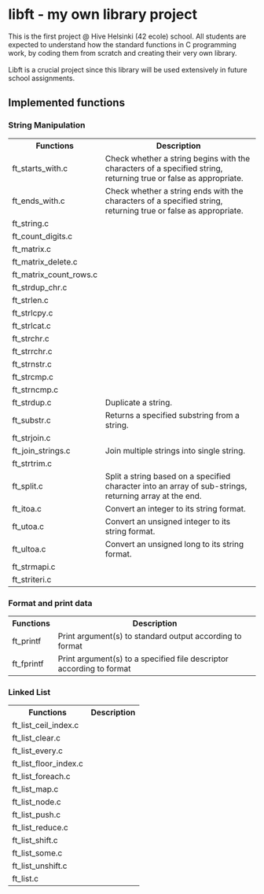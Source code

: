 # libft - my own library project

This is the first project @ Hive Helsinki (42 ecole) school.
All students are expected to understand how the standard functions in C programming work, by coding them from scratch and creating their very own library.<br /><br />
Libft is a crucial project since this library will be used extensively in future school assignments.<br />

## Implemented functions

### String Manipulation

<table>
	<tr>
		<th>Functions</th>
		<th>Description</th>
	</tr>
	<tr>
		<td>ft_starts_with.c</td>
		<td>Check whether a string begins with the characters of a specified string, returning true or false as appropriate.</td>
	</tr>
	<tr>
		<td>ft_ends_with.c</td>
		<td>Check whether a string ends with the characters of a specified string, returning true or false as appropriate.</td>
	</tr>	
	<tr>
		<td>ft_string.c</td>
		<td></td>
	</tr>
	<tr>
		<td>ft_count_digits.c</td>
		<td></td>
	</tr>
	<tr>
		<td>ft_matrix.c</td>
		<td></td>
	</tr>
	<tr>
		<td>ft_matrix_delete.c</td>
		<td></td>
	</tr>
	<tr>
		<td>ft_matrix_count_rows.c</td>
		<td></td>
	</tr>
	<tr>
		<td>ft_strdup_chr.c</td>
		<td></td>
	</tr>
	<tr>
		<td>ft_strlen.c</td>
		<td></td>
	</tr>
	<tr>
		<td>ft_strlcpy.c</td>
		<td></td>
	</tr>
	<tr>
		<td>ft_strlcat.c</td>
		<td></td>
	</tr>
	<tr>
		<td>ft_strchr.c</td>
		<td></td>
	</tr>
	<tr>
		<td>ft_strrchr.c</td>
		<td></td>
	</tr>
	<tr>
		<td>ft_strnstr.c</td>
		<td></td>
	</tr>
	<tr>
		<td>ft_strcmp.c</td>
		<td></td>
	</tr>
	<tr>
		<td>ft_strncmp.c</td>
		<td></td>
	</tr>
	<tr>
		<td>ft_strdup.c</td>
		<td>Duplicate a string.</td>
	</tr>
	<tr>
		<td>ft_substr.c</td>
		<td>Returns a specified substring from a string.</td>
	</tr>
	<tr>
		<td>ft_strjoin.c</td>
		<td></td>
	</tr>
	<tr>
		<td>ft_join_strings.c</td>
		<td>Join multiple strings into single string.</td>
	</tr>
	<tr>
		<td>ft_strtrim.c</td>
		<td></td>
	</tr>
	<tr>
		<td>ft_split.c</td>
		<td>Split a string based on a specified character into an array of sub-strings, returning array at the end.</td>
	</tr>
	<tr>
		<td>ft_itoa.c</td>
		<td>Convert an integer to its string format.</td>
	</tr>
	<tr>
		<td>ft_utoa.c</td>
		<td>Convert an unsigned integer to its string format.</td>
	</tr>
	<tr>
		<td>ft_ultoa.c</td>
		<td>Convert an unsigned long to its string format.</td>
	</tr>
	<tr>
		<td>ft_strmapi.c</td>
		<td></td>
	</tr>
	<tr>
		<td>ft_striteri.c</td>
		<td></td>
	</tr>

</table>

### Format and print data

<table>
	<tr>
		<th>Functions</th>
		<th>Description</th>
	</tr>
	<tr>
		<td>ft_printf</td>
		<td>Print argument(s) to standard output according to format</td>
	</tr>
	<tr>
		<td>ft_fprintf</td>
		<td>Print argument(s) to a specified file descriptor according to format</td>
	</tr>
</table>

### Linked List

<table>
	<tr>
		<th>Functions</th>
		<th>Description</th>
	</tr>
	<tr>
		<td>ft_list_ceil_index.c</td>
		<td></td>
	</tr>
	<tr>
		<td>ft_list_clear.c</td>
		<td></td>
	</tr>
	<tr>
		<td>ft_list_every.c</td>
		<td></td>
	</tr>
	<tr>
		<td>ft_list_floor_index.c</td>
		<td></td>
	</tr>
	<tr>
		<td>ft_list_foreach.c</td>
		<td></td>
	</tr>
	<tr>
		<td>ft_list_map.c</td>
		<td></td>
	</tr>
	<tr>
		<td>ft_list_node.c</td>
		<td></td>
	</tr>
	<tr>
		<td>ft_list_push.c</td>
		<td></td>
	</tr>
	<tr>
		<td>ft_list_reduce.c</td>
		<td></td>
	</tr>
	<tr>
		<td>ft_list_shift.c</td>
		<td></td>
	</tr>
	<tr>
		<td>ft_list_some.c</td>
		<td></td>
	</tr>
	<tr>
		<td>ft_list_unshift.c</td>
		<td></td>
	</tr>
	<tr>
		<td>ft_list.c</td>
		<td></td>
	</tr>
</table>
